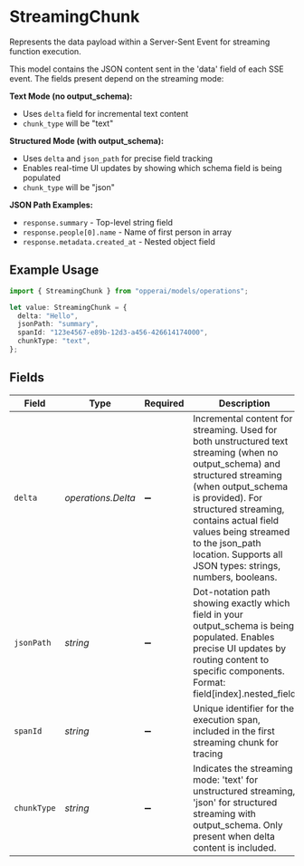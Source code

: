 # StreamingChunk

Represents the data payload within a Server-Sent Event for streaming function execution.

This model contains the JSON content sent in the 'data' field of each SSE event.
The fields present depend on the streaming mode:

**Text Mode (no output_schema):**
- Uses `delta` field for incremental text content
- `chunk_type` will be "text"

**Structured Mode (with output_schema):**
- Uses `delta` and `json_path` for precise field tracking
- Enables real-time UI updates by showing which schema field is being populated
- `chunk_type` will be "json"

**JSON Path Examples:**
- `response.summary` - Top-level string field
- `response.people[0].name` - Name of first person in array
- `response.metadata.created_at` - Nested object field

## Example Usage

```typescript
import { StreamingChunk } from "opperai/models/operations";

let value: StreamingChunk = {
  delta: "Hello",
  jsonPath: "summary",
  spanId: "123e4567-e89b-12d3-a456-426614174000",
  chunkType: "text",
};
```

## Fields

| Field                                                                                                                                                                                                                                                                                                                 | Type                                                                                                                                                                                                                                                                                                                  | Required                                                                                                                                                                                                                                                                                                              | Description                                                                                                                                                                                                                                                                                                           | Example                                                                                                                                                                                                                                                                                                               |
| --------------------------------------------------------------------------------------------------------------------------------------------------------------------------------------------------------------------------------------------------------------------------------------------------------------------- | --------------------------------------------------------------------------------------------------------------------------------------------------------------------------------------------------------------------------------------------------------------------------------------------------------------------- | --------------------------------------------------------------------------------------------------------------------------------------------------------------------------------------------------------------------------------------------------------------------------------------------------------------------- | --------------------------------------------------------------------------------------------------------------------------------------------------------------------------------------------------------------------------------------------------------------------------------------------------------------------- | --------------------------------------------------------------------------------------------------------------------------------------------------------------------------------------------------------------------------------------------------------------------------------------------------------------------- |
| `delta`                                                                                                                                                                                                                                                                                                               | *operations.Delta*                                                                                                                                                                                                                                                                                                    | :heavy_minus_sign:                                                                                                                                                                                                                                                                                                    | Incremental content for streaming. Used for both unstructured text streaming (when no output_schema) and structured streaming (when output_schema is provided). For structured streaming, contains actual field values being streamed to the json_path location. Supports all JSON types: strings, numbers, booleans. | Hello                                                                                                                                                                                                                                                                                                                 |
| `jsonPath`                                                                                                                                                                                                                                                                                                            | *string*                                                                                                                                                                                                                                                                                                              | :heavy_minus_sign:                                                                                                                                                                                                                                                                                                    | Dot-notation path showing exactly which field in your output_schema is being populated. Enables precise UI updates by routing content to specific components. Format: field[index].nested_field                                                                                                                       | summary                                                                                                                                                                                                                                                                                                               |
| `spanId`                                                                                                                                                                                                                                                                                                              | *string*                                                                                                                                                                                                                                                                                                              | :heavy_minus_sign:                                                                                                                                                                                                                                                                                                    | Unique identifier for the execution span, included in the first streaming chunk for tracing                                                                                                                                                                                                                           | 123e4567-e89b-12d3-a456-426614174000                                                                                                                                                                                                                                                                                  |
| `chunkType`                                                                                                                                                                                                                                                                                                           | *string*                                                                                                                                                                                                                                                                                                              | :heavy_minus_sign:                                                                                                                                                                                                                                                                                                    | Indicates the streaming mode: 'text' for unstructured streaming, 'json' for structured streaming with output_schema. Only present when delta content is included.                                                                                                                                                     | text                                                                                                                                                                                                                                                                                                                  |